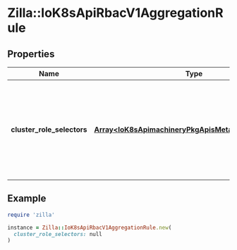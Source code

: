 # Zilla::IoK8sApiRbacV1AggregationRule

## Properties

| Name | Type | Description | Notes |
| ---- | ---- | ----------- | ----- |
| **cluster_role_selectors** | [**Array&lt;IoK8sApimachineryPkgApisMetaV1LabelSelector&gt;**](IoK8sApimachineryPkgApisMetaV1LabelSelector.md) | ClusterRoleSelectors holds a list of selectors which will be used to find ClusterRoles and create the rules. If any of the selectors match, then the ClusterRole&#39;s permissions will be added | [optional] |

## Example

```ruby
require 'zilla'

instance = Zilla::IoK8sApiRbacV1AggregationRule.new(
  cluster_role_selectors: null
)
```

